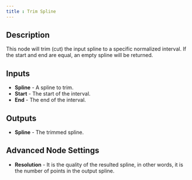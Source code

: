 ```yaml
---
title : Trim Spline
---
```


## Description

This node will trim (cut) the input spline to a specific normalized
interval. If the start and end are equal, an empty spline will be returned.

## Inputs

- **Spline** - A spline to trim.
- **Start** - The start of the interval.
- **End** - The end of the interval.

## Outputs

- **Spline** - The trimmed spline.

## Advanced Node Settings

- **Resolution** - It is the quality of the resulted spline, in other words, it
  is the number of points in the output spline.
